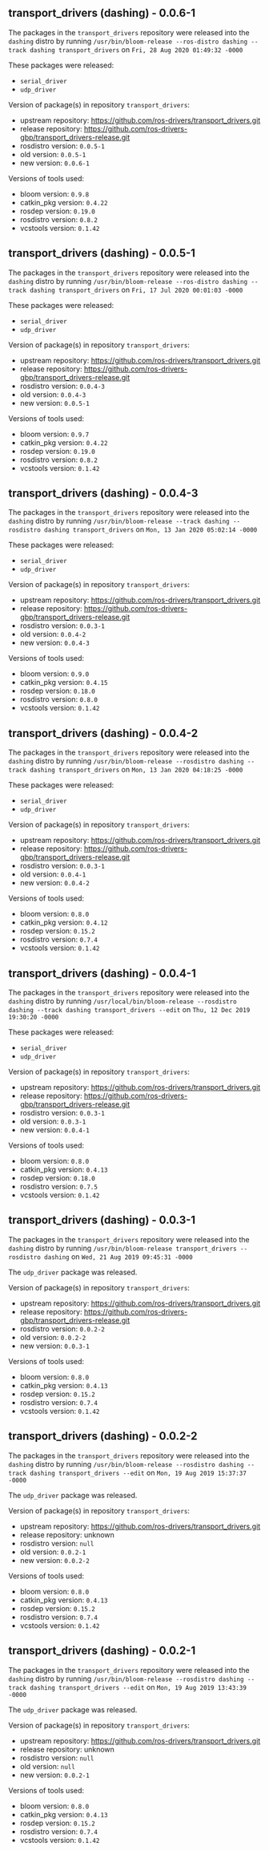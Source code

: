 ## transport_drivers (dashing) - 0.0.6-1

The packages in the `transport_drivers` repository were released into the `dashing` distro by running `/usr/bin/bloom-release --ros-distro dashing --track dashing transport_drivers` on `Fri, 28 Aug 2020 01:49:32 -0000`

These packages were released:
- `serial_driver`
- `udp_driver`

Version of package(s) in repository `transport_drivers`:

- upstream repository: https://github.com/ros-drivers/transport_drivers.git
- release repository: https://github.com/ros-drivers-gbp/transport_drivers-release.git
- rosdistro version: `0.0.5-1`
- old version: `0.0.5-1`
- new version: `0.0.6-1`

Versions of tools used:

- bloom version: `0.9.8`
- catkin_pkg version: `0.4.22`
- rosdep version: `0.19.0`
- rosdistro version: `0.8.2`
- vcstools version: `0.1.42`


## transport_drivers (dashing) - 0.0.5-1

The packages in the `transport_drivers` repository were released into the `dashing` distro by running `/usr/bin/bloom-release --ros-distro dashing --track dashing transport_drivers` on `Fri, 17 Jul 2020 00:01:03 -0000`

These packages were released:
- `serial_driver`
- `udp_driver`

Version of package(s) in repository `transport_drivers`:

- upstream repository: https://github.com/ros-drivers/transport_drivers.git
- release repository: https://github.com/ros-drivers-gbp/transport_drivers-release.git
- rosdistro version: `0.0.4-3`
- old version: `0.0.4-3`
- new version: `0.0.5-1`

Versions of tools used:

- bloom version: `0.9.7`
- catkin_pkg version: `0.4.22`
- rosdep version: `0.19.0`
- rosdistro version: `0.8.2`
- vcstools version: `0.1.42`


## transport_drivers (dashing) - 0.0.4-3

The packages in the `transport_drivers` repository were released into the `dashing` distro by running `/usr/bin/bloom-release --track dashing --rosdistro dashing transport_drivers` on `Mon, 13 Jan 2020 05:02:14 -0000`

These packages were released:
- `serial_driver`
- `udp_driver`

Version of package(s) in repository `transport_drivers`:

- upstream repository: https://github.com/ros-drivers/transport_drivers.git
- release repository: https://github.com/ros-drivers-gbp/transport_drivers-release.git
- rosdistro version: `0.0.3-1`
- old version: `0.0.4-2`
- new version: `0.0.4-3`

Versions of tools used:

- bloom version: `0.9.0`
- catkin_pkg version: `0.4.15`
- rosdep version: `0.18.0`
- rosdistro version: `0.8.0`
- vcstools version: `0.1.42`


## transport_drivers (dashing) - 0.0.4-2

The packages in the `transport_drivers` repository were released into the `dashing` distro by running `/usr/bin/bloom-release --rosdistro dashing --track dashing transport_drivers` on `Mon, 13 Jan 2020 04:18:25 -0000`

These packages were released:
- `serial_driver`
- `udp_driver`

Version of package(s) in repository `transport_drivers`:

- upstream repository: https://github.com/ros-drivers/transport_drivers.git
- release repository: https://github.com/ros-drivers-gbp/transport_drivers-release.git
- rosdistro version: `0.0.3-1`
- old version: `0.0.4-1`
- new version: `0.0.4-2`

Versions of tools used:

- bloom version: `0.8.0`
- catkin_pkg version: `0.4.12`
- rosdep version: `0.15.2`
- rosdistro version: `0.7.4`
- vcstools version: `0.1.42`


## transport_drivers (dashing) - 0.0.4-1

The packages in the `transport_drivers` repository were released into the `dashing` distro by running `/usr/local/bin/bloom-release --rosdistro dashing --track dashing transport_drivers --edit` on `Thu, 12 Dec 2019 19:30:20 -0000`

These packages were released:
- `serial_driver`
- `udp_driver`

Version of package(s) in repository `transport_drivers`:

- upstream repository: https://github.com/ros-drivers/transport_drivers.git
- release repository: https://github.com/ros-drivers-gbp/transport_drivers-release.git
- rosdistro version: `0.0.3-1`
- old version: `0.0.3-1`
- new version: `0.0.4-1`

Versions of tools used:

- bloom version: `0.8.0`
- catkin_pkg version: `0.4.13`
- rosdep version: `0.18.0`
- rosdistro version: `0.7.5`
- vcstools version: `0.1.42`


## transport_drivers (dashing) - 0.0.3-1

The packages in the `transport_drivers` repository were released into the `dashing` distro by running `/usr/bin/bloom-release transport_drivers --rosdistro dashing` on `Wed, 21 Aug 2019 09:45:31 -0000`

The `udp_driver` package was released.

Version of package(s) in repository `transport_drivers`:

- upstream repository: https://github.com/ros-drivers/transport_drivers.git
- release repository: https://github.com/ros-drivers-gbp/transport_drivers-release.git
- rosdistro version: `0.0.2-2`
- old version: `0.0.2-2`
- new version: `0.0.3-1`

Versions of tools used:

- bloom version: `0.8.0`
- catkin_pkg version: `0.4.13`
- rosdep version: `0.15.2`
- rosdistro version: `0.7.4`
- vcstools version: `0.1.42`


## transport_drivers (dashing) - 0.0.2-2

The packages in the `transport_drivers` repository were released into the `dashing` distro by running `/usr/bin/bloom-release --rosdistro dashing --track dashing transport_drivers --edit` on `Mon, 19 Aug 2019 15:37:37 -0000`

The `udp_driver` package was released.

Version of package(s) in repository `transport_drivers`:

- upstream repository: https://github.com/ros-drivers/transport_drivers.git
- release repository: unknown
- rosdistro version: `null`
- old version: `0.0.2-1`
- new version: `0.0.2-2`

Versions of tools used:

- bloom version: `0.8.0`
- catkin_pkg version: `0.4.13`
- rosdep version: `0.15.2`
- rosdistro version: `0.7.4`
- vcstools version: `0.1.42`


## transport_drivers (dashing) - 0.0.2-1

The packages in the `transport_drivers` repository were released into the `dashing` distro by running `/usr/bin/bloom-release --rosdistro dashing --track dashing transport_drivers --edit` on `Mon, 19 Aug 2019 13:43:39 -0000`

The `udp_driver` package was released.

Version of package(s) in repository `transport_drivers`:

- upstream repository: https://github.com/ros-drivers/transport_drivers.git
- release repository: unknown
- rosdistro version: `null`
- old version: `null`
- new version: `0.0.2-1`

Versions of tools used:

- bloom version: `0.8.0`
- catkin_pkg version: `0.4.13`
- rosdep version: `0.15.2`
- rosdistro version: `0.7.4`
- vcstools version: `0.1.42`



